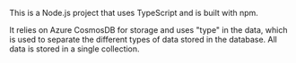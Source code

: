 This is a Node.js project that uses TypeScript and is built with npm.

It relies on Azure CosmosDB for storage and uses "type" in the data, which is used to separate
the different types of data stored in the database. All data is stored in a single collection.